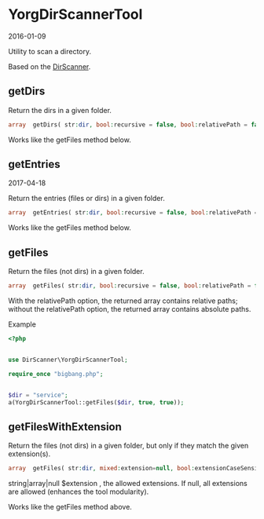 YorgDirScannerTool
==============
2016-01-09



Utility to scan a directory.



Based on the [DirScanner](https://github.com/lingtalfi/DirScanner).



getDirs
---------------

Return the dirs in a given folder.


```php
array  getDirs( str:dir, bool:recursive = false, bool:relativePath = false, bool:followSymlinks = false, bool:ignoreHidden = true)
```

Works like the getFiles method below.





getEntries
---------------
2017-04-18

Return the entries (files or dirs) in a given folder.


```php
array  getEntries( str:dir, bool:recursive = false, bool:relativePath = false, bool:followSymlinks = false, bool:ignoreHidden = true)
```

Works like the getFiles method below.




getFiles
---------------

Return the files (not dirs) in a given folder.


```php
array  getFiles( str:dir, bool:recursive = false, bool:relativePath = false, bool:followSymlinks = false, bool:ignoreHidden = true)
```

With the relativePath option, the returned array contains relative paths;
without the relativePath option, the returned array contains absolute paths.


Example

```php
<?php


use DirScanner\YorgDirScannerTool;

require_once "bigbang.php";


$dir = "service";
a(YorgDirScannerTool::getFiles($dir, true, true)); 
```






getFilesWithExtension
---------------

Return the files (not dirs) in a given folder, but only if they match the given extension(s).


```php
array  getFiles( str:dir, mixed:extension=null, bool:extensionCaseSensitive=false, bool:recursive = false, bool:relativePath = false, bool:followSymlinks = false, bool:ignoreHidden = true)
```

string|array|null $extension , the allowed extensions. If null, all extensions are allowed (enhances the tool modularity).


Works like the getFiles method above.





    


